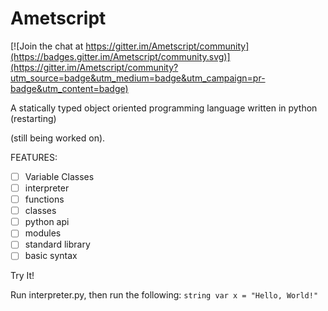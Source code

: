 # Ametscript

[![Join the chat at https://gitter.im/Ametscript/community](https://badges.gitter.im/Ametscript/community.svg)](https://gitter.im/Ametscript/community?utm_source=badge&utm_medium=badge&utm_campaign=pr-badge&utm_content=badge)

A statically typed object oriented programming language written in python (restarting)

(still being worked on).

FEATURES:
- [ ] Variable Classes
- [ ] interpreter
- [ ] functions
- [ ] classes 
- [ ] python api
- [ ] modules
- [ ] standard library
- [ ] basic syntax

Try It!

Run interpreter.py, then run the following:
```string var x = "Hello, World!"```
